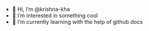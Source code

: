 - 👋 Hi, I’m @krishna-kha
- 👀 I’m interested in something cool
- 🌱 I’m currently learning with the help of github docs

<!---
krishna-kha/krishna-kha is a ✨ special ✨ repository because its `README.md` (this file) appears on your GitHub profile.
You can click the Preview link to take a look at your changes.
--->
